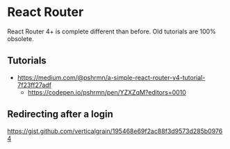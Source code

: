 # React Router

React Router 4+ is complete different than before. Old tutorials are 100% obsolete.

## Tutorials

* https://medium.com/@pshrmn/a-simple-react-router-v4-tutorial-7f23ff27adf
  * https://codepen.io/pshrmn/pen/YZXZqM?editors=0010

## Redirecting after a login

https://gist.github.com/verticalgrain/195468e69f2ac88f3d9573d285b09764
